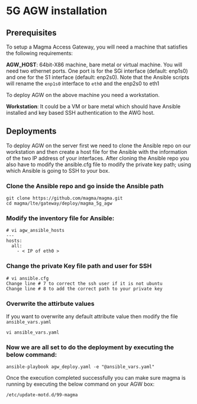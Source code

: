 # 5G AGW installation

## Prerequisites

To setup a Magma Access Gateway, you will need a machine that satisfies the following requirements:

**AGW\_HOST**: 64bit-X86 machine, bare metal or virtual machine. You will need two ethernet ports. One port is for the SGi interface (default: enp1s0) and one for the S1 interface (default: enp2s0). Note that the Ansible scripts will rename the `enp1s0` interface to `eth0` and the enp2s0 to eth1

To deploy AGW on the above machine you need a workstation. 

**Workstation**: It could be a VM or bare metal which should have Ansible installed and key based SSH authentication to the AWG host.

## Deployments

To deploy AGW on the server first we need to clone the Ansible repo on our workstation and then create a host file for the Ansible with the information of the two IP address of your interfaces. After cloning the Ansible repo you also have to modify the ansible.cfg file to modify the private key path; using which Ansible is going to SSH to your box.

### Clone the Ansible repo and go inside the Ansible path

```
git clone https://github.com/magma/magma.git
cd magma/lte/gateway/deploy/magma_5g_agw
```

### Modify the inventory file for Ansible:

```
# vi agw_ansible_hosts
---
hosts:
  all:
    - < IP of eth0 >
```

### Change the private Key file path and user for SSH
```
# vi ansible.cfg
Change line # 7 to correct the ssh user if it is not ubuntu 
Change line # 8 to add the correct path to your private key 
```
### Overwrite the attirbute values
If you want to overwrite any default attribute value then modify the file `ansible_vars.yaml`
```
vi ansible_vars.yaml
```

### Now we are all set to do the deployment by executing the below command:

```
ansible-playbook agw_deploy.yaml -e "@ansible_vars.yaml"
```

Once the execution completed successfully you can make sure magma is running by executing the below command on your AGW box:

```
/etc/update-motd.d/99-magma
```